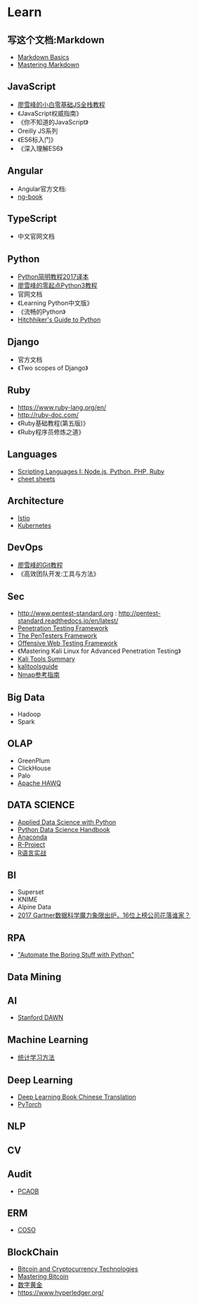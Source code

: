 # Learn

## 写这个文档:Markdown
- [Markdown Basics](https://help.github.com/articles/getting-started-with-writing-and-formatting-on-github/)
- [Mastering Markdown](https://guides.github.com/features/mastering-markdown/)

## JavaScript

- [廖雪峰的小白零基础JS全栈教程](https://liaoxuefeng.com/wiki/001434446689867b27157e896e74d51a89c25cc8b43bdb3000)
- 《JavaScript权威指南》
- 《你不知道的JavaScript》
- Oreilly JS系列
- 《ES6标入门》
- 《深入理解ES6》

## Angular

- Angular官方文档:
- [ng-book](https://www.ng-book.com/2/)

## TypeScript

- 中文官网文档

## Python
- [Python简明教程2017译本](https://bop.mol.uno/)
- [廖雪峰的零起点Python3教程](https://liaoxuefeng.com/wiki/0014316089557264a6b348958f449949df42a6d3a2e542c000)
- 官网文档
- 《Learning Python中文版》
- 《流畅的Python》
- [Hitchhiker's Guide to Python](https://github.com/kennethreitz/python-guide)
## Django

- 官方文档
- 《Two scopes of Django》

## Ruby

- https://www.ruby-lang.org/en/
- http://ruby-doc.com/
- 《Ruby基础教程(第五版)》
- 《Ruby程序员修炼之道》

## Languages

- [Scripting Languages I: Node.js, Python, PHP, Ruby](http://hyperpolyglot.org/scripting?)
- [cheet sheets](https://github.com/marcusvmsa/cheatsheets)

## Architecture

- [Istio](https://istio.io/)
- [Kubernetes](https://kubernetes.io/)

## DevOps

- [廖雪峰的Git教程](https://liaoxuefeng.com/wiki/0013739516305929606dd18361248578c67b8067c8c017b000)
- 《高效团队开发:工具与方法》

## Sec

- http://www.pentest-standard.org : http://pentest-standard.readthedocs.io/en/latest/
- [Penetration Testing Framework](http://www.vulnerabilityassessment.co.uk/Penetration%20Test.html)
- [The PenTesters Framework](https://www.trustedsec.com/pentesters-framework/)
- [Offensive Web Testing Framework](https://www.owasp.org/index.php/OWASP_OWTF)
- 《Mastering Kali Linux for Advanced Penetration Testing》
- [Kali Tools Summary](https://github.com/dhcn/learn/blob/master/sec/kts.md)
- [kalitoolsguide](https://kalitoolsguide.com/)
- [Nmap参考指南](https://nmap.org/man/zh/)

## Big Data

- Hadoop
- Spark

## OLAP

- GreenPlum
- ClickHouse
- Palo
- [Apache HAWQ](http://hawq.incubator.apache.org/)

## DATA SCIENCE

- [Applied Data Science with Python](https://www.coursera.org/specializations/data-science-python)
- [Python Data Science Handbook](https://jakevdp.github.io/PythonDataScienceHandbook/)
- [Anaconda](https://www.anaconda.com/)
- [R-Project](https://www.r-project.org/)
- [R语言实战](https://book.douban.com/subject/26785199/)

## BI

- Superset
- KNIME
- Alpine Data
- [2017 Gartner数据科学魔力象限出炉，16位上榜公司花落谁家？](https://www.leiphone.com/news/201703/iZGuGfnER4Sv2zRe.html)

## RPA

- ["Automate the Boring Stuff with Python"](https://automatetheboringstuff.com/)

## Data Mining



## AI

- [Stanford DAWN](http://dawn.cs.stanford.edu/)

## Machine Learning

- [统计学习方法](https://www.amazon.cn/%E7%BB%9F%E8%AE%A1%E5%AD%A6%E4%B9%A0%E6%96%B9%E6%B3%95-%E6%9D%8E%E8%88%AA/dp/B00EE5IAHW/)

## Deep Learning

- [Deep Learning Book Chinese Translation](https://exacity.github.io/deeplearningbook-chinese/)
- [PyTorch](http://pytorch.org/tutorials/)

## NLP

## CV

## Audit

- [PCAOB](https://pcaobus.org//)

## ERM

- [COSO](http://www.coso.org/)

## BlockChain

- [Bitcoin and Cryptocurrency Technologies](http://bitcoinbook.cs.princeton.edu/)
- [Mastering Bitcoin](https://github.com/bitcoinbook/bitcoinbook)
- [数字黄金](https://www.amazon.cn/gp/product/B06XD8FKYD/)
- https://www.hyperledger.org/

